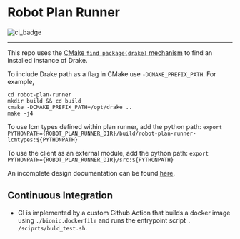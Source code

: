 # Robot Plan Runner
![ci_badge](https://github.com/robotlocomotion/robot-plan-runner/actions/workflows/ci.yml/badge.svg)

---
This repo uses the [CMake `find_package(drake)` mechanism](https://github.com/RobotLocomotion/drake-external-examples/tree/master/drake_cmake_installed) to find an 
installed instance of Drake. 

To include Drake path as a flag in CMake use `-DCMAKE_PREFIX_PATH`. For example,

```
cd robot-plan-runner
mkdir build && cd build 
cmake -DCMAKE_PREFIX_PATH=/opt/drake ..
make -j4
```

To use lcm types defined within plan runner, add the python path:
`export PYTHONPATH={ROBOT_PLAN_RUNNER_DIR}/build/robot-plan-runner-lcmtypes:${PYTHONPATH}`

To use the client as an external module, add the python path:
`export PYTHONPATH={ROBOT_PLAN_RUNNER_DIR}/src:${PYTHONPATH}`


An incomplete design documentation can be found [here](https://slides.com/pang/deck-36762e).


## Continuous Integration
- CI is implemented by a custom Github Action that builds a docker image 
  using `./bionic.dockerfile` and runs the entrypoint script `.
  /sciprts/buld_test.sh`.
  